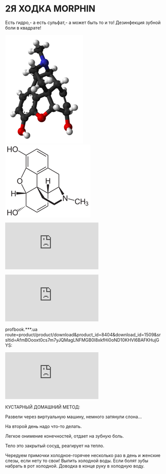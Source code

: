 <h1>2Я ХОДКА MORPHIN</h1>

Есть гидро,- а есть сульфат,- а может быть то и то!
Дезинфекция зубной боли в квадрате!

![Морфин - отрывок из научной цифровой книги](https://github.com/selecitevww/MORPHIN-PROTIVODEYSTVIE-BIOORGANIZM/blob/main/250px-Morphine-from-xtal-3D-balls.png)![Морфин - отрывок из научной цифровой книги](https://github.com/selecitevww/MORPHIN-PROTIVODEYSTVIE-BIOORGANIZM/blob/main/Morphin_-_Morphine.svg.png)

![Морфин - ВикипедиЯ](https://github.com/selecitevww/MORPHIN-PROTIVODEYSTVIE-BIOORGANIZM/blob/main/%D0%9C%D0%BE%D1%80%D1%84%D0%B8%D0%BD%20%E2%80%94%20%D0%92%D0%B8%D0%BA%D0%B8%D0%BF%D0%B5%D0%B4%D0%B8%D1%8F.pdf)

![Морфин - отрывок из научной цифровой книги](https://github.com/selecitevww/MORPHIN-PROTIVODEYSTVIE-BIOORGANIZM/blob/main/%D0%9B%D0%B0%D0%B1%D0%BE%D1%80%D0%B0%D1%82%D0%BE%D1%80%D0%BD%D0%B0%D1%8F%20%D0%B4%D0%B8%D0%B0%D0%B3%D0%BD%D0%BE%D1%81%D1%82%D0%B8%D0%BA%D0%B0%20%D0%BE%D1%81%D1%82%D1%80%D1%8B%D1%85%20%D0%BE%D1%82%D1%80%D0%B0%D0%B2%D0%BB%D0%B5%D0%BD%D0%B8%D0%B9%20-%20%D0%A1%D0%B2%D0%B5%D1%82%D0%BB%D0%B0%D0%BD%D0%B0%20%D0%91%D0%BE%D1%80%D0%B8%D1%81%D0%B5%D0%B2%D0%B8%D1%87%20-%20Google%20%D0%9A%D0%BD%D0%B8%D0%B3%D0%B8.pdf)

profbook.***.ua route=product/product/download&product_id=8404&download_id=1509&srsltid=AfmBOooxt0cs7m7yJQMagLNFMGB0l8xkfHi0oND10KHVl6BAFKHujGYS:

![Лабораторная диагностика острых отравлений](https://github.com/selecitevww/MORPHIN-PROTIVODEYSTVIE-BIOORGANIZM/blob/main/diagnostyka-otravleniy.pdf)


КУСТАРНЫЙ ДОМАШНИЙ МЕТОД:

Развели через виртуальную машину, немного затянули слона...

На второй день надо что-то делать.

Легкое онимение конечностей, отдает на зубную боль.

Тело это закрытый сосуд, реагирует на тепло.

Чередуем примочки холодное-горячее несколько раз в день и женские слезы, если нету то свои!
Выпить холодной воды.
Если болят зубы набрать в рот холодной.
Доводка в конце руку в холодную воду.
